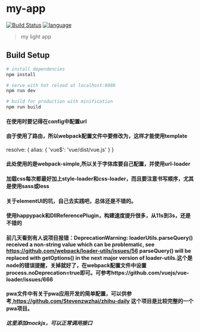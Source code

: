 # my-app

[![Build Status](https://travis-ci.org/Stevenzwzhai/vue2.0-elementUI-axios-vueRouter.svg?branch=master)](https://travis-ci.org/Stevenzwzhai/vue2.0-elementUI-axios-vueRouter)
[![language](https://img.shields.io/badge/language-javascript-green.svg?style=flat)]()

> my light app

## Build Setup

``` bash
# install dependencies
npm install

# serve with hot reload at localhost:8080
npm run dev

# build for production with minification
npm run build
```
#### 在使用时要记得在config中配置url
#### 由于使用了路由，所以webpack配置文件中要修改为，这样才能使用template
resolve: {
        alias: {
            'vue$': 'vue/dist/vue.js'
        }
}
#### 此处使用的是webpack-simple,所以关于字体库要自己配置，并使用url-loader
#### 加载css每次都最好加上style-loader和css-loader，而且要注意书写顺序，尤其是使用sass或less
#### 关于elementUI的坑，自己去实践吧，总体还是不错的。
#### 使用happypack和DllReferencePlugin，构建速度提升很多，从11s到3s，还是不错的

#### 前几天看到有人说项目报错：DeprecationWarning: loaderUtils.parseQuery() received a non-string value which can be problematic, see https://github.com/webpack/loader-utils/issues/56 parseQuery() will be replaced with getOptions() in the next major version of loader-utils.这个是node的错误提醒，关掉就好了，在webpack配置文件中设置process.noDeprecation=true即可。可参考https://github.com/vuejs/vue-loader/issues/666
#### pwa文件中有关于pwa应用开发的简单配置，可以供参考,https://github.com/Stevenzwzhai/zhihu-daily 这个项目是比较完整的一个pwa项目。

***这里添加mockjs，可以正常调用接口***
